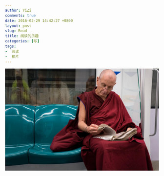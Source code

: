 ```yaml
---
author: YiZi
comments: true
date: 2016-02-29 14:42:27 +0800
layout: post
slug: Read
title: 阅读的乐趣
categories: [写]
tags:
-  阅读
-  相片
---
```

![](/public/images/gallery/Read.jpg)

